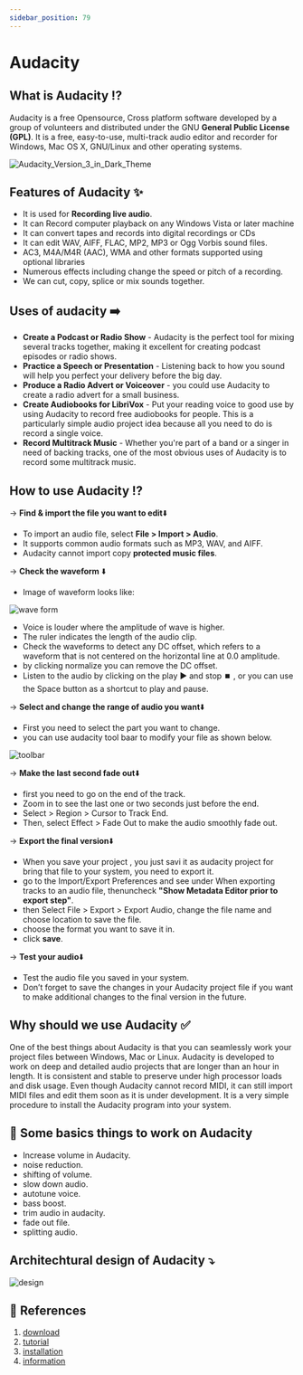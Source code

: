 ```yaml
---
sidebar_position: 79
---
```


# Audacity

## What is Audacity :interrobang:

Audacity is a free Opensource, Cross platform software developed by a group of volunteers and distributed under the GNU **General Public License (GPL)**. It is a free, easy-to-use, multi-track audio editor and recorder for Windows, Mac OS X, GNU/Linux and other operating systems.


![Audacity_Version_3_in_Dark_Theme](https://user-images.githubusercontent.com/85052879/139400514-dabe5dc6-2b37-4292-9cb9-12429cfe512a.png)


## Features of Audacity :sparkles:
- It is used for **Recording live audio**.
- It can Record computer playback on any Windows Vista or later machine
- It can convert tapes and records into digital recordings or CDs
- It can edit WAV, AIFF, FLAC, MP2, MP3 or Ogg Vorbis sound files.
- AC3, M4A/M4R (AAC), WMA and other formats supported using optional libraries
- Numerous effects including change the speed or pitch of a recording.
- We can cut, copy, splice or mix sounds together.
&nbsp;

## Uses of audacity :arrow_right:

- **Create a Podcast or Radio Show** - Audacity is the perfect tool for mixing several tracks together, making it excellent for creating podcast episodes or radio shows.
- **Practice a Speech or Presentation** - Listening back to how you sound will help you perfect your delivery before the big day.
- **Produce a Radio Advert or Voiceover** - you could use Audacity to create a radio advert for a small business.
- **Create Audiobooks for LibriVox** - Put your reading voice to good use by using Audacity to record free audiobooks for people. This is a particularly simple audio project idea because all you need to do is record a single voice.
- **Record Multitrack Music** - Whether you're part of a band or a singer in need of backing tracks, one of the most obvious uses of Audacity is to record some multitrack music.

## How to use Audacity :interrobang:

-> **Find & import the file you want to edit**:arrow_down:
- To import an audio file, select **File > Import > Audio**.
- It supports common audio formats such as MP3, WAV, and AIFF.
- Audacity cannot import copy **protected music files**. 

-> **Check the waveform** :arrow_down:
- Image of waveform looks like:


![wave form](https://user-images.githubusercontent.com/85052879/139399051-3615d44f-00f1-42ea-8cc9-a54ec6a61787.png)

- Voice is louder where the amplitude of wave is higher.
- The ruler indicates the length of the audio clip.
- Check the waveforms to detect any DC offset, which refers to a waveform that is not centered on the horizontal line at 0.0 amplitude.
- by clicking normalize you can remove the DC offset.
- Listen to the audio by clicking on the play ▶️ and stop ⏹️ , or you can use the Space button as a shortcut to play and pause.

-> **Select and change the range of audio you want**:arrow_down:
- First you need to select the part you want to change.
- you can use audacity tool baar to modify your file as shown below.


![toolbar](https://user-images.githubusercontent.com/85052879/139399497-abdd5e1f-4e62-4e1a-b812-f7e79b9d5ae8.png)


-> **Make the last second fade out**:arrow_down:
- first you need to go on the end of the track.
- Zoom in to see the last one or two seconds just before the end.
- Select > Region > Cursor to Track End.
- Then, select Effect > Fade Out to make the audio smoothly fade out.

-> **Export the final version**:arrow_down:
- When you save your project , you just savi it as audacity project for bring that file to your system, you need to export it.
- go to the Import/Export Preferences and see under When exporting tracks to an audio file, thenuncheck **"Show Metadata Editor prior to export step"**.
- then Select File > Export > Export Audio, change the file name and choose location to save the file.
- choose the format you want to save it in. 
- click **save**.

-> **Test your audio**:arrow_down:
- Test the audio file you saved in your system.
- Don’t forget to save the changes in your Audacity project file if you want to make additional changes to the final version in the future.
&nbsp;

## Why should we use Audacity :white_check_mark:
One of the best things about Audacity is that you can seamlessly work your project files between Windows, Mac or Linux. Audacity is developed to work on deep and detailed audio projects that are longer than an hour in length. It is consistent and stable to preserve under high processor loads and disk usage. Even though Audacity cannot record MIDI, it can still import MIDI files and edit them soon as it is under development. It is a very simple procedure to install the Audacity program into your system.
&nbsp;

## :key: Some basics things to work on Audacity
- Increase volume in Audacity.
- noise  reduction.
- shifting of volume.
- slow down audio.
- autotune voice.
- bass boost.
- trim audio in audacity.
- fade out file.
- splitting audio.

## Architechtural design of Audacity :arrow_heading_down:


![design](https://user-images.githubusercontent.com/85052879/139403933-22f9588c-ade6-4077-bb0b-1a66e6b5b9fa.png)

## :link: References
1. [download](https://www.audacityteam.org/)
2. [tutorial](https://manual.audacityteam.org/man/tutorials.html)
3. [installation](https://audacity.en.softonic.com/download)
4. [information](https://en.wikipedia.org/wiki/Audacity_(audio_editor))
